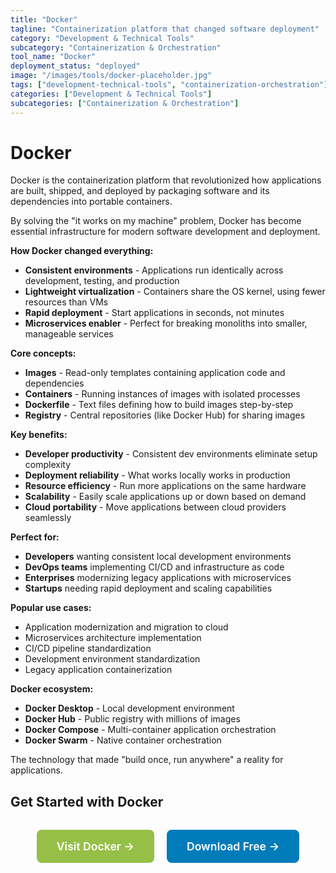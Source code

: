 ```yaml
---
title: "Docker"
tagline: "Containerization platform that changed software deployment"
category: "Development & Technical Tools"
subcategory: "Containerization & Orchestration"
tool_name: "Docker"
deployment_status: "deployed"
image: "/images/tools/docker-placeholder.jpg"
tags: ["development-technical-tools", "containerization-orchestration"]
categories: ["Development & Technical Tools"]
subcategories: ["Containerization & Orchestration"]
---
```


# Docker

Docker is the containerization platform that revolutionized how applications are built, shipped, and deployed by packaging software and its dependencies into portable containers.

By solving the "it works on my machine" problem, Docker has become essential infrastructure for modern software development and deployment.

**How Docker changed everything:**
- **Consistent environments** - Applications run identically across development, testing, and production
- **Lightweight virtualization** - Containers share the OS kernel, using fewer resources than VMs
- **Rapid deployment** - Start applications in seconds, not minutes
- **Microservices enabler** - Perfect for breaking monoliths into smaller, manageable services

**Core concepts:**
- **Images** - Read-only templates containing application code and dependencies
- **Containers** - Running instances of images with isolated processes
- **Dockerfile** - Text files defining how to build images step-by-step
- **Registry** - Central repositories (like Docker Hub) for sharing images

**Key benefits:**
- **Developer productivity** - Consistent dev environments eliminate setup complexity
- **Deployment reliability** - What works locally works in production
- **Resource efficiency** - Run more applications on the same hardware
- **Scalability** - Easily scale applications up or down based on demand
- **Cloud portability** - Move applications between cloud providers seamlessly

**Perfect for:**
- **Developers** wanting consistent local development environments
- **DevOps teams** implementing CI/CD and infrastructure as code
- **Enterprises** modernizing legacy applications with microservices
- **Startups** needing rapid deployment and scaling capabilities

**Popular use cases:**
- Application modernization and migration to cloud
- Microservices architecture implementation
- CI/CD pipeline standardization
- Development environment standardization
- Legacy application containerization

**Docker ecosystem:**
- **Docker Desktop** - Local development environment
- **Docker Hub** - Public registry with millions of images
- **Docker Compose** - Multi-container application orchestration
- **Docker Swarm** - Native container orchestration

The technology that made "build once, run anywhere" a reality for applications.

## Get Started with Docker

<div style="text-align: center; margin: 2rem 0;">
  <a href="https://www.docker.com" target="_blank" rel="noopener noreferrer" style="display: inline-block; background: #96BF47; color: white; padding: 1rem 2rem; text-decoration: none; border-radius: 8px; font-weight: 600; font-size: 1.1rem; margin-right: 1rem;">Visit Docker →</a>
  <a href="https://www.docker.com/get-started" target="_blank" rel="noopener noreferrer" style="display: inline-block; background: #007cba; color: white; padding: 1rem 2rem; text-decoration: none; border-radius: 8px; font-weight: 600; font-size: 1.1rem;">Download Free →</a>
</div>